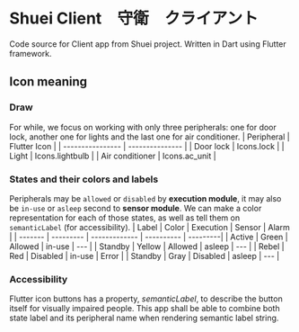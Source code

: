 # Shuei Client　守衛　クライアント
Code source for Client app from Shuei project. Written in Dart using Flutter framework.

## Icon meaning
### Draw
For while, we focus on working with only three peripherals: one for door lock, another one for lights and the last one for air conditioner.
| Peripheral       | Flutter Icon    |
| ---------------- | --------------- |
| Door lock        | Icons.lock      |
| Light            | Icons.lightbulb |
| Air conditioner | Icons.ac\_unit  |
### States and their colors and labels
Peripherals may be `allowed` or `disabled` by __execution module__, it may also be `in-use` or `asleep` second to __sensor module__.
We can make a color representation for each of those states, as well as tell them on `semanticLabel` (for accessibility).
| Label | Color | Execution | Sensor | Alarm |
| ------- | --------- | -------------  | ---------- | ---------|
| Active | Green | Allowed | in-use | --- |
| Standby | Yellow | Allowed | asleep | --- |
| Rebel | Red | Disabled | in-use | Error |
| Standby | Gray | Disabled | asleep | --- |
### Accessibility
Flutter icon buttons has a property, _semanticLabel_, to describe the button itself for visually impaired people.
This app shall be able to combine both state label and its peripheral name when rendering semantic label string.
 
